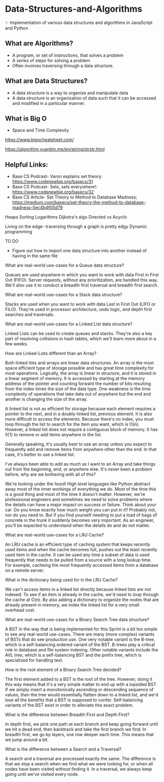 # Data-Structures-and-Algorithms
✨ Implementation of various data structures and algorithms in JavaScript and Python 

## What are Algorithms?
- A program, or set of instructions, that solves a problem 
- A series of steps for solving a problem
- Often involves traversing through a data structure.


## What are Data Structures? 
- A data structure is a way to organize and manipulate data
- A data structure is an organization of data such that it can be accessed and modified in a particular manner. 

## What is Big O
- Space and Time Complexity

https://www.bigocheatsheet.com/

https://algorithm.yuanbin.me/en/string/strstr.html

## Helpful Links:
- Base CS Podcast- Varon explains set theory: https://www.codenewbie.org/basecs/31
- Base CS Podcast- Sets, sets everywhere!: https://www.codenewbie.org/basecs/32
- Base CS Article- Set Theory to Method to Database Madness; https://medium.com/basecs/set-theory-the-method-to-database-madness-5ec4b4f05d79




Heaps
Sorting
Logarithms
Dijkstra's algo
Directed vs Acyclic 

Living on the edge- traversing through a graph is pretty edgy 
Dynamic programming


TO DO
- Figure out how to import one data structure into another instead of having in the same file 

What are real-world use-cases for a Queue data structure?

Queues are used anywhere in which you want to work with data First in First Out (FIFO). Server requests, without any prioritization, are handled this way. We'll also use it to conduct a breadth first traversal and breadth first search.

What are real-world use-cases for a Stack data structure?

Stacks are used when you want to work with data Last in First Out (LIFO or FILO). They're used in processor architecture, undo logic, and depth first searches and traversals.

What are real-world use-cases for a Linked List data structure?

Linked Lists can be used to create queues and stacks. They're also a key part of resolving collisions in hash tables, which we'll learn more about in a few weeks.

How are Linked-Lists different than an Array?

Both linked lists and arrays are linear data structures. An array is the most space efficient type of storage possible and has great time complexity for most operations. Logically, the array is linear in structure, and it is stored in a linear segment of memory. It is accessed by starting at the memory address of the pointer and counting forward the number of bits resulting from the index times the size of the data type. One weakness is the time complexity of operations that take data out of anywhere but the end and another is changing the size of the array.

A linked list is not as efficient for storage because each element requires a pointer to the next, and in a doubly-linked list, previous element. It is also more difficult to access the elements. Because there's no index, you must loop through the list to search for the item you want, which is O(n). However, a linked list does not require a contiguous block of memory. It has 0(1) to remove or add items anywhere in the list.

Generally speaking, it's usually best to use an array unless you expect to frequently add and remove items from anywhere other than the end. In that case, it's better to use a linked list.

I've always been able to add as much as I want to an Array and take things out from the beginning, end, or anywhere else. It's never been a problem before, why are we bothering with all of this?

We're looking under the hood! High level languages like Python abstract away most of the inner workings of everything we do. Most of the time this is a good thing and most of the time it doesn't matter. However, we're professional engineers and sometimes we need to solve problems where the details can have a major impact on success or failure. Think about your car. Do you know exactly how much weight you can put in it? Probably not, nor do you need to. But if you find yourself needing to put a load of bags of concrete in the trunk it suddenly becomes very important. As an engineer, you'll be expected to understand when the details do and do not matter.

What are real-world use-cases for a LRU Cache?

An LRU cache is an efficient type of caching system that keeps recently used items and when the cache becomes full, pushes out the least recently used item in the cache. It can be used any time a subset of data is used frequently that needs to be pulled from a source with a long lookup time. For example, cacheing the most frequently accessed items from a database on a remote server.

What is the dictionary being used for in the LRU Cache?

We can't access items in a linked list directly because linked lists are not indexed. To see if an item is already in the cache, we'd need to loop through the cache at O(n). By also adding a dictionary to organize the nodes that are already present in memory, we index the linked list for a very small overhead cost.

What are real-world use-cases for a Binary Search Tree data structure?

A BST in the way that is being implemented for this Sprint is a bit too simple to see any real-world use-cases. There are many (more complex) variants of BSTs that do see production use. One very notable variant is the B-tree, which is a self-balancing ordered variant of the BST. B-trees play a critical role in database and file system indexing. Other notable variants include the AVL tree, which is a self-balancing BST and the prefix tree, which is specialized for handling text.

How is the root element of a Binary Search Tree decided?

The first element added to a BST is the root of the tree. However, doing it this way means that it's a very simple matter to end up with a lopsided BST. If we simply insert a monotonically ascending or descending sequence of values, then the tree would essentially flatten down to a linked list, and we'd lose all the benefits that a BST is supposed to confer. Self-balancing variants of the BST exist in order to alleviate this exact problem.

What is the difference between Breadth First and Depth First?

In depth first, we pick one path at each branch and keep going forward until we hit a dead end, then backtrack and take the first branch we find. In breadth first, we go by layers, one row deeper each time. This means that we jump around a bit.

What is the difference between a Search and a Traversal?

A search and a traversal are processed exactly the same. The difference is that we stop a search when we find what we were looking for, or when all nodes have been visited without finding it. In a traversal, we always keep going until we've visited every node.